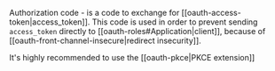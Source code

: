 Authorization code - is a code to exchange for [[oauth-access-token|access_token]]. 
This code is used in order to prevent sending `access_token` directly to [[oauth-roles#Application|client]], because of [[oauth-front-channel-insecure|redirect insecurity]].

It's highly recommended to use the [[oauth-pkce|PKCE extension]]

